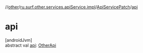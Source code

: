 //[other](../../../index.md)/[ru.surf.other.services.apiService.impl](../index.md)/[ApiServicePatch](index.md)/[api](api.md)

# api

[androidJvm]\
abstract val [api](api.md): [OtherApi](../../ru.surf.other.services.api/-other-api/index.md)
